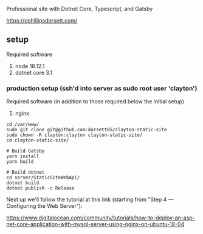 Professional site with Dotnet Core, Typescript, and Gatsby

https://cphillipsdorsett.com/

## setup

Required software
1. node 18.12.1
2. dotnet core 3.1

### production setup (ssh'd into server as sudo root user 'clayton')

Required software (in addition to those required below the initial setup)
1. nginx

```shell
cd /var/www/
sudo git clone git@github.com:dorsett85/clayton-static-site
sudo chown -R clayton:clayton clayton-static-site/
cd clayton-static-site/

# Build Gatsby
yarn install
yarn build

# Build dotnet
cd server/StaticSiteWebApi/
dotnet build
dotnet publish -c Release
```

Next up we'll follow the tutorial at this link (starting from "Step 4 — Configuring the Web Server"):

https://www.digitalocean.com/community/tutorials/how-to-deploy-an-asp-net-core-application-with-mysql-server-using-nginx-on-ubuntu-18-04
